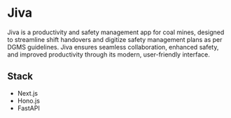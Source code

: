 # Jiva  

Jiva is a productivity and safety management app for coal mines, designed to streamline shift handovers and digitize safety management plans as per DGMS guidelines. Jiva ensures seamless collaboration, enhanced safety, and improved productivity through its modern, user-friendly interface.  

## Stack  

- Next.js
- Hono.js
- FastAPI
